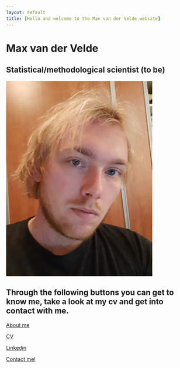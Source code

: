 ```yaml
---
layout: default
title: [Hello and welcome to the Max van der Velde website]
---
```

# Max van der Velde
## Statistical/methodological scientist (to be)
<img src="Picture.jpg" width="400"/>


## Through the following buttons you can get to know me, take a look at my cv and get into contact with me.

[About me](https://maxvandervelde.github.io/About%20me/me) 


[CV](https://maxvandervelde.github.io/CV/CV)  


[Linkedin](https://www.linkedin.com/in/max-van-der-velde-9a6990121/)


[Contact me!](mailto:m.e.vandervelde@uu.nl)
